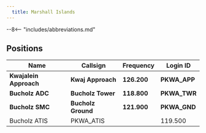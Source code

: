 ```yaml
---
  title: Marshall Islands
---
```


--8<-- "includes/abbreviations.md"

## Positions

| Name                    | Callsign         | Frequency | Login ID     |
| ----------------------- | --------- | ---------------- | --------- |
| **Kwajalein Approach**	| **Kwaj Approach**	| **126.200** | **PKWA_APP**	| 
| **Bucholz ADC**	| **Bucholz Tower**	| **118.800** | **PKWA_TWR**	| 
| **Bucholz SMC**	| **Bucholz Ground**	| **121.900** | **PKWA_GND**	| 
| Bucholz ATIS	| PKWA_ATIS| 	|  	119.500| 


